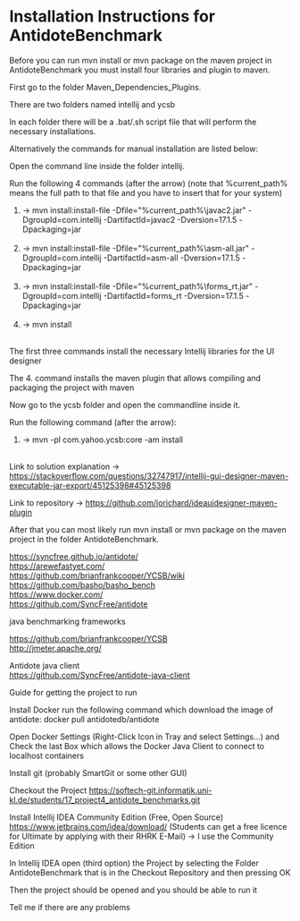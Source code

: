# Installation Instructions for AntidoteBenchmark<br />

Before you can run mvn install or mvn package on the maven project in AntidoteBenchmark you must install four libraries and plugin to maven.<br />

First go to the folder Maven_Dependencies_Plugins.<br />

There are two folders named intellij and ycsb<br />

In each folder there will be a .bat/.sh script file that will perform the necessary installations. 

Alternatively the commands for manual installation are listed below:

Open the command line inside the folder intellij.<br />

Run the following 4 commands (after the arrow) (note that %current_path% means the full path to that file and you have to insert that for your system) <br />

1. -> mvn install:install-file -Dfile="%current_path%\javac2.jar" -DgroupId=com.intellij -DartifactId=javac2 -Dversion=17.1.5 -Dpackaging=jar
<br /><br />
2. -> mvn install:install-file -Dfile="%current_path%\asm-all.jar" -DgroupId=com.intellij -DartifactId=asm-all -Dversion=17.1.5 -Dpackaging=jar
<br /><br />
3. -> mvn install:install-file -Dfile="%current_path%\forms_rt.jar" -DgroupId=com.intellij -DartifactId=forms_rt -Dversion=17.1.5 -Dpackaging=jar
<br /><br />
4. -> mvn install
<br /><br />

The first three commands install the necessary Intellij libraries for the UI designer<br />

The 4. command installs the maven plugin that allows compiling and packaging the project with maven<br />

Now go to the ycsb folder and open the commandline inside it.

Run the following command (after the arrow):

1. -> mvn -pl com.yahoo.ycsb:core -am install<br /><br />

Link to solution explanation -> https://stackoverflow.com/questions/32747917/intellij-gui-designer-maven-executable-jar-export/45125398#45125398 <br />

Link to repository -> https://github.com/jorichard/ideauidesigner-maven-plugin <br />

After that you can most likely run mvn install or mvn package on the maven project in the folder AntidoteBenchmark.





https://syncfree.github.io/antidote/  <br />
https://arewefastyet.com/  <br />
https://github.com/brianfrankcooper/YCSB/wiki  <br />
https://github.com/basho/basho_bench  <br />
https://www.docker.com/  <br />
https://github.com/SyncFree/antidote

java benchmarking frameworks  <br />

https://github.com/brianfrankcooper/YCSB  <br />
http://jmeter.apache.org/  <br />

Antidote java client  <br />
https://github.com/SyncFree/antidote-java-client


Guide for getting the project to run

Install Docker
run the following command which download the image of antidote:
docker pull antidotedb/antidote

Open Docker Settings (Right-Click Icon in Tray and select Settings...) and Check the last Box which allows the Docker Java Client to connect to localhost containers

Install git (probably SmartGit or some other GUI)

Checkout the Project https://softech-git.informatik.uni-kl.de/students/17_project4_antidote_benchmarks.git

Install Intellij IDEA Community Edition (Free, Open Source)
https://www.jetbrains.com/idea/download/
(Students can get a free licence for Ultimate by applying with their RHRK E-Mail) -> I use the Community Edition

In Intellij IDEA open (third option) the Project by selecting the Folder AntidoteBenchmark that is in the Checkout Repository and then pressing OK

Then the project should be opened and you should be able to run it

Tell me if there are any problems

